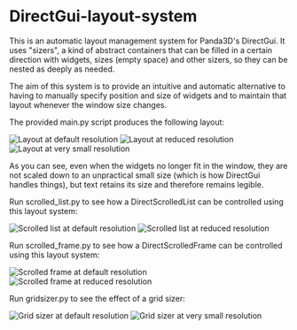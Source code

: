 # DirectGui-layout-system

This is an automatic layout management system for Panda3D's DirectGui.
It uses "sizers", a kind of abstract containers that can be filled in a certain direction with widgets, sizes (empty space) and other sizers, so they can be nested as deeply as needed.

The aim of this system is to provide an intuitive and automatic alternative to having to manually specify position and size of widgets and to maintain that layout whenever the window size changes.

The provided main.py script produces the following layout:

![Layout at default resolution](https://github.com/Epihaius/DirectGui-layout-system/blob/master/Layout%20at%20default%20resolution.png)
![Layout at reduced resolution](https://github.com/Epihaius/DirectGui-layout-system/blob/master/Layout%20at%20reduced%20resolution.png)
![Layout at very small resolution](https://github.com/Epihaius/DirectGui-layout-system/blob/master/Layout%20at%20very%20small%20resolution.png)

As you can see, even when the widgets no longer fit in the window, they are not scaled down to an unpractical small size (which is how DirectGui handles things), but text retains its size and therefore remains legible.

Run scrolled_list.py to see how a DirectScrolledList can be controlled using this layout system:

![Scrolled list at default resolution](https://github.com/Epihaius/DirectGui-layout-system/blob/master/Scrolled%20list%20at%20default%20resolution.png)
![Scrolled list at reduced resolution](https://github.com/Epihaius/DirectGui-layout-system/blob/master/Scrolled%20list%20at%20reduced%20resolution.png)

Run scrolled_frame.py to see how a DirectScrolledFrame can be controlled using this layout system:

![Scrolled frame at default resolution](https://github.com/Epihaius/DirectGui-layout-system/blob/master/Scrolled%20frame%20at%20default%20resolution.png)
![Scrolled frame at reduced resolution](https://github.com/Epihaius/DirectGui-layout-system/blob/master/Scrolled%20frame%20at%20reduced%20resolution.png)

Run gridsizer.py to see the effect of a grid sizer:

![Grid sizer at default resolution](https://github.com/Epihaius/DirectGui-layout-system/blob/master/Grid%20sizer%20at%20default%20resolution.png)
![Grid sizer at very small resolution](https://github.com/Epihaius/DirectGui-layout-system/blob/master/Grid%20sizer%20at%20very%20small%20resolution.png)
